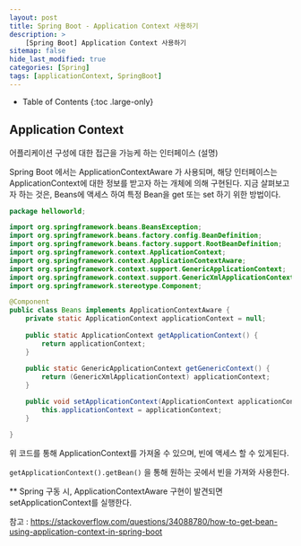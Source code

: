 ```yaml
---
layout: post
title: Spring Boot - Application Context 사용하기
description: >
    [Spring Boot] Application Context 사용하기
sitemap: false
hide_last_modified: true
categories: [Spring]
tags: [applicationContext, SpringBoot]
---
```


- Table of Contents
{:toc .large-only}

## Application Context
어플리케이션 구성에 대한 접근을 가능케 하는 인터페이스 (설명)

Spring Boot 에서는 ApplicationContextAware 가 사용되며, 해당 인터페이스는 ApplicationContext에 대한 정보를 받고자 하는 개체에 의해 구현된다. 지금 살펴보고자 하는 것은, Beans에 액세스 하여 특정 Bean을 get 또는 set 하기 위한 방법이다.
```java
package helloworld;

import org.springframework.beans.BeansException;
import org.springframework.beans.factory.config.BeanDefinition;
import org.springframework.beans.factory.support.RootBeanDefinition;
import org.springframework.context.ApplicationContext;
import org.springframework.context.ApplicationContextAware;
import org.springframework.context.support.GenericApplicationContext;
import org.springframework.context.support.GenericXmlApplicationContext;
import org.springframework.stereotype.Component;

@Component
public class Beans implements ApplicationContextAware {
	private static ApplicationContext applicationContext = null;
    
	public static ApplicationContext getApplicationContext() {
		return applicationContext;
	}
    
	public static GenericApplicationContext getGenericContext() {
		return (GenericXmlApplicationContext) applicationContext;
	}

	public void setApplicationContext(ApplicationContext applicationContext) throws BeansException {
		this.applicationContext = applicationContext;
	}

}
```

위 코드를 통해 ApplicationContext를 가져올 수 있으며, 빈에 액세스 할 수 있게된다. 

```getApplicationContext().getBean()``` 을 통해 원하는 곳에서 빈을 가져와 사용한다.

** Spring 구동 시, ApplicationContextAware 구현이 발견되면 setApplicationContext를 실행한다.

참고 : https://stackoverflow.com/questions/34088780/how-to-get-bean-using-application-context-in-spring-boot
